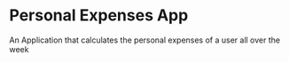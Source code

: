 # Personal Expenses App
 An Application that calculates the personal expenses of a user all over the week
